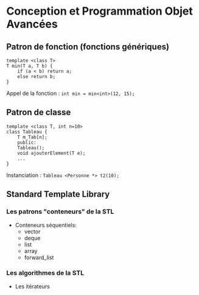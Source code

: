 # Conception et Programmation Objet Avancées

## Patron de fonction (fonctions génériques)

```
template <class T>
T min(T a, T b) {
    if (a < b) return a; 
    else return b;
}
```

Appel de la fonction : `int min = min<int>(12, 15);`

## Patron de classe

```
template <class T, int n=10>
class Tableau {
    T m_Tab[n];
    public:
    Tableau();
    void ajouterElement(T e);
    ...
}
```

Instanciation : `Tableau <Personne *> t2(10);`

## Standard Template Library

### Les patrons "conteneurs" de la STL

- Conteneurs séquentiels:
    - vector<T>
    - deque<T>
    - list<T>
    - array<T>
    - forward_list<T>

### Les algorithmes de la STL

- Les itérateurs